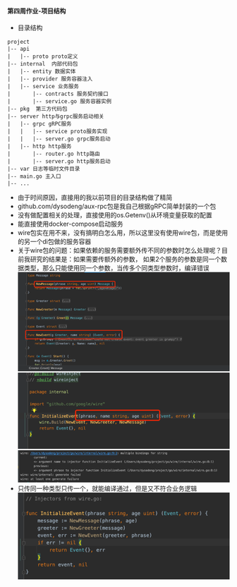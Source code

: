 #### 第四周作业-项目结构

- 目录结构
```
project
|-- api
|   |-- proto proto定义
|-- internal  内部代码包
|   |-- entity 数据实体
|   |-- provider 服务容器注入
|   |-- service 业务服务
|       |-- contracts 服务契约接口
|       |-- service.go 服务容器实例
|-- pkg  第三方代码包
|-- server http与grpc服务启动相关
|   |-- grpc gRPC服务
|   |   |-- service proto服务实现
|   |   |-- server.go grpc服务启动
|   |-- http http服务
|       |-- router.go http路由
|       |-- server.go http服务启动
|-- var 日志等临时文件目录
|-- main.go 主入口
|-- ...
```

- 由于时间原因，直接用的我以前项目的目录结构做了精简
- github.com/dysodeng/aux-rpc包是我自己根据gRPC简单封装的一个包
- 没有做配置相关的处理，直接使用的os.Getenv()从环境变量获取的配置
- 能直接使用docker-compose启动服务
- wire包实在用不来，没有搞明白怎么用，所以这里没有使用wire包，而是使用的另一个di包做的服务容器
- 关于wire包的问题：如果依赖的服务需要额外传不同的参数时怎么处理呢？目前我研究的结果是：如果需要传额外的参数，
  如果2个服务的参数是同一个数据类型，那么只能使用同一个参数，当传多个同类型参数时，编译错误
![img.png](https://github.com/dysodeng/geektime-project/blob/master/image/img.png)
![img_1.png](https://github.com/dysodeng/geektime-project/blob/master/image/img_1.png)
![img_3.png](https://github.com/dysodeng/geektime-project/blob/master/image/img_3.png)
- 只传同一种类型只传一个，就能编译通过，但是又不符合业务逻辑
![img_2.png](https://github.com/dysodeng/geektime-project/blob/master/image/img_2.png)